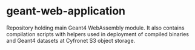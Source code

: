 # geant-web-application
Repository holding main Geant4 WebAssembly module. It also contains compilation scripts with helpers used in deployment of compiled binaries and Geant4 datasets at Cyfronet S3 object storage.

